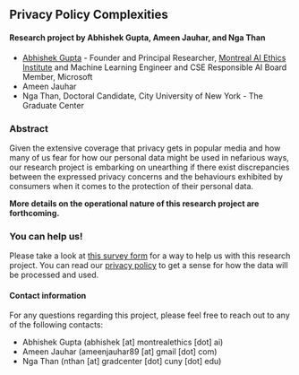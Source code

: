 ## Privacy Policy Complexities

#### Research project by Abhishek Gupta, Ameen Jauhar, and Nga Than

* [Abhishek Gupta](https://atg-abhishek.github.io) - Founder and Principal Researcher, [Montreal AI Ethics Institute](https://montrealethics.ai) and Machine Learning Engineer and CSE Responsible AI Board Member, Microsoft
* Ameen Jauhar
* Nga Than, Doctoral Candidate, City University of New York - The Graduate Center

### Abstract 

Given the extensive coverage that privacy gets in popular media and how many of us fear for how our personal data might be used in nefarious ways, our research project is embarking on unearthing if there exist discrepancies between the expressed privacy concerns and the behaviours exhibited by consumers when it comes to the protection of their personal data.

**More details on the operational nature of this research project are forthcoming.**

### You can help us! 

Please take a look at [this survey form]() for a way to help us with this research project. You can read our [privacy policy]() to get a sense for how the data will be processed and used.

#### Contact information 

For any questions regarding this project, please feel free to reach out to any of the following contacts:
* Abhishek Gupta (abhishek [at] montrealethics [dot] ai)
* Ameen Jauhar (ameenjauhar89 [at] gmail [dot] com)
* Nga Than (nthan [at] gradcenter [dot] cuny [dot] edu)
